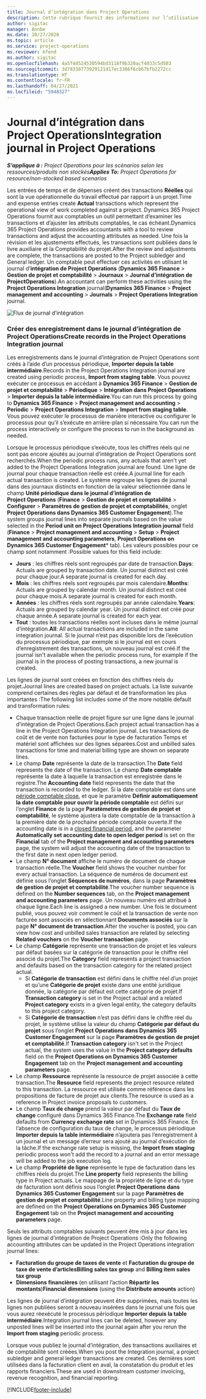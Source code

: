 ```yaml
---
title: Journal d’intégration dans Project Operations
description: Cette rubrique fournit des informations sur l’utilisation du journal d’intégration dans Project Operations.
author: sigitac
manager: Annbe
ms.date: 10/27/2020
ms.topic: article
ms.service: project-operations
ms.reviewer: kfend
ms.author: sigitac
ms.openlocfilehash: 4a5f4d524530594bd3118f9b320acf4033c5d503
ms.sourcegitcommit: 3d78338773929121d17ec3386f6cb67bfb2272cc
ms.translationtype: HT
ms.contentlocale: fr-FR
ms.lasthandoff: 04/27/2021
ms.locfileid: "5948327"
---
```

# <a name="integration-journal-in-project-operations"></a><span data-ttu-id="3947e-103">Journal d’intégration dans Project Operations</span><span class="sxs-lookup"><span data-stu-id="3947e-103">Integration journal in Project Operations</span></span>

<span data-ttu-id="3947e-104">_**S’applique à :** Project Operations pour les scénarios selon les ressources/produits non stockés_</span><span class="sxs-lookup"><span data-stu-id="3947e-104">_**Applies To:** Project Operations for resource/non-stocked based scenarios_</span></span>

<span data-ttu-id="3947e-105">Les entrées de temps et de dépenses créent des transactions **Réelles** qui sont la vue opérationnelle du travail effectué par rapport à un projet.</span><span class="sxs-lookup"><span data-stu-id="3947e-105">Time and expense entries create **Actual** transactions which represent the operational view of work completed against a project.</span></span> <span data-ttu-id="3947e-106">Dynamics 365 Project Operations fournit aux comptables un outil permettant d’examiner les transactions et d’ajuster les attributs comptables, le cas échéant.</span><span class="sxs-lookup"><span data-stu-id="3947e-106">Dynamics 365 Project Operations provides accountants with a tool to review transactions and adjust the accounting attributes as needed.</span></span> <span data-ttu-id="3947e-107">Une fois la révision et les ajustements effectués, les transactions sont publiées dans le livre auxiliaire et la Comptabilité du projet.</span><span class="sxs-lookup"><span data-stu-id="3947e-107">After the review and adjustments are complete, the transactions are posted to the Project subledger and General ledger.</span></span> <span data-ttu-id="3947e-108">Un comptable peut effectuer ces activités en utilisant le journal d’**intégration de Project Operations** (**Dynamics 365 Finance** > **Gestion de projet et comptabilité** > **Journaux** > **Journal d’intégration de ProjectOperations**).</span><span class="sxs-lookup"><span data-stu-id="3947e-108">An accountant can perform these activities using the **Project Operations Integration** journal(**Dynamics 365 Finance** > **Project management and accounting** > **Journals** > **Project Operations Integration** journal.</span></span>

![Flux de journal d’intégration](./media/IntegrationJournal.png)

### <a name="create-records-in-the-project-operations-integration-journal"></a><span data-ttu-id="3947e-110">Créer des enregistrement dans le journal d’intégration de Project Operations</span><span class="sxs-lookup"><span data-stu-id="3947e-110">Create records in the Project Operations Integration journal</span></span>

<span data-ttu-id="3947e-111">Les enregistrements dans le journal d’intégration de Project Operations sont créés à l’aide d’un processus périodique, **Importer depuis la table intermédiaire**.</span><span class="sxs-lookup"><span data-stu-id="3947e-111">Records in the Project Operations Integration journal are created using periodic process, **Import from staging table**.</span></span> <span data-ttu-id="3947e-112">Vous pouvez exécuter ce processus en accédant à **Dynamics 365 Finance** > **Gestion de projet et comptabilité** > **Périodique** > **Intégration dans Project Operations** > **Importer depuis la table intermédiaire**.</span><span class="sxs-lookup"><span data-stu-id="3947e-112">You can run this process by going to **Dynamics 365 Finance** > **Project management and accounting** > **Periodic** > **Project Operations Integration** > **Import from staging table**.</span></span> <span data-ttu-id="3947e-113">Vous pouvez exécuter le processus de manière interactive ou configurer le processus pour qu’il s’exécute en arrière-plan si nécessaire.</span><span class="sxs-lookup"><span data-stu-id="3947e-113">You can run the process interactively or configure the process to run in the background as needed.</span></span>

<span data-ttu-id="3947e-114">Lorsque le processus périodique s’exécute, tous les chiffres réels qui ne sont pas encore ajoutés au journal d’intégration de Project Operations sont recherchés.</span><span class="sxs-lookup"><span data-stu-id="3947e-114">When the periodic process runs, any actuals that aren't yet added to the Project Operations Integration journal are found.</span></span> <span data-ttu-id="3947e-115">Une ligne de journal pour chaque transaction réelle est créée.</span><span class="sxs-lookup"><span data-stu-id="3947e-115">A journal line for each actual transaction is created.</span></span>
<span data-ttu-id="3947e-116">Le système regroupe les lignes de journal dans des journaux distincts en fonction de la valeur sélectionnée dans le champ **Unité périodique dans le journal d’intégration de Project Operations** (**Finance** > **Gestion de projet et comptabilité** > **Configurer** > **Paramètres de gestion de projet et comptabilités**, onglet **Project Operations dans Dynamics 365 Customer Engagement**).</span><span class="sxs-lookup"><span data-stu-id="3947e-116">The system groups journal lines into separate journals based on the value selected in the **Period unit on Project Operations Integration journal** field (**Finance** > **Project management and accounting** > **Setup** > **Project management and accounting parameters**, **Project Operations on Dynamics 365 Customer Engagement**\* tab).</span></span> <span data-ttu-id="3947e-117">Les valeurs possibles pour ce champ sont notamment :</span><span class="sxs-lookup"><span data-stu-id="3947e-117">Possible values for this field include:</span></span>

  - <span data-ttu-id="3947e-118">**Jours** : les chiffres réels sont regroupés par date de transaction.</span><span class="sxs-lookup"><span data-stu-id="3947e-118">**Days**: Actuals are grouped by transaction date.</span></span> <span data-ttu-id="3947e-119">Un journal distinct est créé pour chaque jour.</span><span class="sxs-lookup"><span data-stu-id="3947e-119">A separate journal is created for each day.</span></span>
  - <span data-ttu-id="3947e-120">**Mois** : les chiffres réels sont regroupés par mois calendaire.</span><span class="sxs-lookup"><span data-stu-id="3947e-120">**Months**: Actuals are grouped by calendar month.</span></span> <span data-ttu-id="3947e-121">Un journal distinct est créé pour chaque mois.</span><span class="sxs-lookup"><span data-stu-id="3947e-121">A separate journal is created for each month.</span></span>
  - <span data-ttu-id="3947e-122">**Années** : les chiffres réels sont regroupés par année calendaire.</span><span class="sxs-lookup"><span data-stu-id="3947e-122">**Years**: Actuals are grouped by calendar year.</span></span> <span data-ttu-id="3947e-123">Un journal distinct est créé pour chaque année.</span><span class="sxs-lookup"><span data-stu-id="3947e-123">A separate journal is created for each year.</span></span>
  - <span data-ttu-id="3947e-124">**Tout** : toutes les transactions réelles sont incluses dans le même journal d’intégration.</span><span class="sxs-lookup"><span data-stu-id="3947e-124">**All**: All actual transactions are included in the same integration journal.</span></span> <span data-ttu-id="3947e-125">Si le journal n’est pas disponible lors de l’exécution du processus périodique, par exemple si le journal est en cours d’enregistrement des transactions, un nouveau journal est créé.</span><span class="sxs-lookup"><span data-stu-id="3947e-125">If the journal isn't available when the periodic process runs, for example if the journal is in the process of posting transactions, a new journal is created.</span></span>

<span data-ttu-id="3947e-126">Les lignes de journal sont créées en fonction des chiffres réels du projet.</span><span class="sxs-lookup"><span data-stu-id="3947e-126">Journal lines are created based on project actuals.</span></span> <span data-ttu-id="3947e-127">La liste suivante comprend certaines des règles par défaut et de transformation les plus importantes :</span><span class="sxs-lookup"><span data-stu-id="3947e-127">The following list includes some of the more notable default and transformation rules:</span></span>

  - <span data-ttu-id="3947e-128">Chaque transaction réelle de projet figure sur une ligne dans le journal d’intégration de Project Operations.</span><span class="sxs-lookup"><span data-stu-id="3947e-128">Each project actual transaction has a line in the Project Operations Integration journal.</span></span> <span data-ttu-id="3947e-129">Les transactions de coût et de vente non facturées pour le type de facturation Temps et matériel sont affichées sur des lignes séparées.</span><span class="sxs-lookup"><span data-stu-id="3947e-129">Cost and unbilled sales transactions for time and material billing type are shown on separate lines.</span></span>
  - <span data-ttu-id="3947e-130">Le champ **Date** représente la date de la transaction.</span><span class="sxs-lookup"><span data-stu-id="3947e-130">The **Date** field represents the date of the transaction.</span></span> <span data-ttu-id="3947e-131">Le champ **Date comptable** représente la date à laquelle la transaction est enregistrée dans le registre.</span><span class="sxs-lookup"><span data-stu-id="3947e-131">The **Accounting date** field represents the date that the transaction is recorded to the ledger.</span></span> <span data-ttu-id="3947e-132">Si la date comptable est dans une [période comptable close](/dynamics365/finance/general-ledger/close-general-ledger-at-period-end), et que le paramètre **Définir automatiquement la date comptable pour ouvrir la période comptable** est défini sur l’onglet **Finance** de la page **Paratèmetres de gestion de projet et comptabilité**, le système ajustera la date comptable de la transaction à la première date de la prochaine période comptable ouverte.</span><span class="sxs-lookup"><span data-stu-id="3947e-132">If the accounting date is in a [closed financial period](/dynamics365/finance/general-ledger/close-general-ledger-at-period-end), and the parameter **Automatically set accounting date to open ledger period** is set on the **Financial** tab of the **Project management and accounting parameters** page, the system will adjust the accounting date of the transaction to the first date in next open ledger period.</span></span>
  - <span data-ttu-id="3947e-133">Le champ **N° document** affiche le numéro de document de chaque transaction réelle.</span><span class="sxs-lookup"><span data-stu-id="3947e-133">The **Voucher** field shows the voucher number for every actual transaction.</span></span> <span data-ttu-id="3947e-134">La séquence de numéros de document est définie sous l’onglet **Séquences de numéros**, dans la page **Paramètres de gestion de projet et comptabilité**.</span><span class="sxs-lookup"><span data-stu-id="3947e-134">The voucher number sequence is defined on the **Number sequences** tab, on the **Project management and accounting parameters** page.</span></span> <span data-ttu-id="3947e-135">Un nouveau numéro est attribué à chaque ligne.</span><span class="sxs-lookup"><span data-stu-id="3947e-135">Each line is assigned a new number.</span></span> <span data-ttu-id="3947e-136">Une fois le document publié, vous pouvez voir comment le coût et la transaction de vente non facturée sont associés en sélectionnant **Documents associés** sur la page **N° document de transaction**.</span><span class="sxs-lookup"><span data-stu-id="3947e-136">After the voucher is posted, you can view how cost and unbilled sales transaction are related by selecting **Related vouchers** on the **Voucher transaction** page.</span></span>
  - <span data-ttu-id="3947e-137">Le champ **Catégorie** représente une transaction de projet et les valeurs par défaut basées sur la catégorie de transaction pour le chiffre réel associé du projet.</span><span class="sxs-lookup"><span data-stu-id="3947e-137">The **Category** field represents a project transaction and defaults based on the transaction category for the related project actual.</span></span>
    - <span data-ttu-id="3947e-138">Si **Catégorie de transaction** est défini dans le chiffre réel d’un projet et qu’une **Catégorie de projet** existe dans une entité juridique donnée, la catégorie par défaut est cette catégorie de projet.</span><span class="sxs-lookup"><span data-stu-id="3947e-138">If **Transaction category** is set in the Project actual and a related **Project category** exists in a given legal entity, the category defaults to this project category.</span></span>
    - <span data-ttu-id="3947e-139">Si **Catégorie de transaction** n’est pas défini dans le chiffre réel du projet, le système utilise la valeur du champ **Catégorie par défaut du projet** sous l’onglet **Project Operations dans Dynamics 365 Customer Engagement** sur la page **Paramètres de gestion de projet et comptabilité**.</span><span class="sxs-lookup"><span data-stu-id="3947e-139">If **Transaction category** isn't set in the Project actual, the system uses the value in the **Project category defaults** field on the **Project Operations on Dynamics 365 Customer Engagement** tab on the **Project management and accounting parameters** page.</span></span>
  - <span data-ttu-id="3947e-140">Le champ **Ressource** représente la ressource de projet associée à cette transaction.</span><span class="sxs-lookup"><span data-stu-id="3947e-140">The **Resource** field represents the project resource related to this transaction.</span></span> <span data-ttu-id="3947e-141">La ressource est utilisée comme référence dans les propositions de facture de projet aux clients.</span><span class="sxs-lookup"><span data-stu-id="3947e-141">The resource is used as a reference in Project invoice proposals to customers.</span></span>
  - <span data-ttu-id="3947e-142">Le champ **Taux de change** prend la valeur par défaut du **Taux de change** configuré dans Dynamics 365 Finance.</span><span class="sxs-lookup"><span data-stu-id="3947e-142">The **Exchange rate** field defaults from **Currency exchange rate** set in Dynamics 365 Finance.</span></span> <span data-ttu-id="3947e-143">En l’absence de configuration du taux de change, le processus périodique **Importer depuis la table intermédiaire** n’ajoutera pas l’enregistrement à un journal et un message d’erreur sera ajouté au journal d’exécution de la tâche.</span><span class="sxs-lookup"><span data-stu-id="3947e-143">If the exchange rate setup is missing, the **Import from staging** periodic process won't add the record to a journal and an error message will be added to the job execution log.</span></span>
  - <span data-ttu-id="3947e-144">Le champ **Propriété de ligne** représente le type de facturation dans les chiffres réels du projet.</span><span class="sxs-lookup"><span data-stu-id="3947e-144">The **Line property** field represents the billing type in Project actuals.</span></span> <span data-ttu-id="3947e-145">Le mappage de la propriété de ligne et du type de facturation sont définis sous l’onglet **Project Operations dans Dynamics 365 Customer Engagement** sur la page **Paramètres de gestion de projet et comptabilité**.</span><span class="sxs-lookup"><span data-stu-id="3947e-145">Line property and billing type mapping are defined on the **Project Operations on Dynamics 365 Customer Engagement** tab on the **Project management and accounting parameters** page.</span></span>

<span data-ttu-id="3947e-146">Seuls les attributs comptables suivants peuvent être mis à jour dans les lignes de journal d’intégration de Project Operations :</span><span class="sxs-lookup"><span data-stu-id="3947e-146">Only the following accounting attributes can be updated in the Project Operations integration journal lines:</span></span>

- <span data-ttu-id="3947e-147">**Facturation du groupe de taxes de vente** et **Facturation du groupe de taxe de vente d’articles**</span><span class="sxs-lookup"><span data-stu-id="3947e-147">**Billing sales tax group** and **Billing item sales tax group**</span></span>
- <span data-ttu-id="3947e-148">**Dimensions financières** (en utilisant l’action **Répartir les montants**)</span><span class="sxs-lookup"><span data-stu-id="3947e-148">**Financial dimensions** (using the **Distribute amounts** action)</span></span>

<span data-ttu-id="3947e-149">Les lignes de journal d’intégration peuvent être supprimées, mais toutes les lignes non publiées seront à nouveau insérées dans le journal une fois que vous aurez réexécuté le processus périodique **Importer depuis la table intermédiaire**.</span><span class="sxs-lookup"><span data-stu-id="3947e-149">Integration journal lines can be deleted, however any unposted lines will be inserted into the journal again after you rerun the **Import from staging** periodic process.</span></span>

<span data-ttu-id="3947e-150">Lorsque vous publiez le journal d’intégration, des transactions auxiliaires et de comptabilité sont créées.</span><span class="sxs-lookup"><span data-stu-id="3947e-150">When you post the Integration journal, a project subledger and general ledger transactions are created.</span></span> <span data-ttu-id="3947e-151">Ces dernières sont utilisées dans la facturation client en aval, la constatation du produit et les rapports financiers.</span><span class="sxs-lookup"><span data-stu-id="3947e-151">These are used in downstream customer invoicing, revenue recognition, and financial reporting.</span></span>


[!INCLUDE[footer-include](../includes/footer-banner.md)]